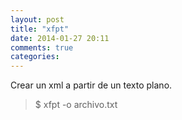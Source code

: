 ```yaml
---
layout: post
title: "xfpt"
date: 2014-01-27 20:11
comments: true
categories: 
---
```

Crear un xml a partir de un texto plano.

>$ xfpt -o archivo.txt

